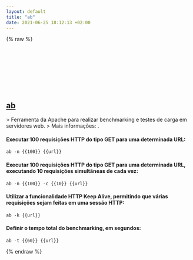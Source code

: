 ```yaml
---
layout: default
title: "ab"
date: 2021-06-25 18:12:13 +02:00
---
```

{% raw %}
<h2 id="ab">
  <a href="/pt_br/common/ab.html">ab</a> <a href="#ab"><svg class="icon">
    <use href="/assets/images/unicode_sprite.svg#link" />
  </svg></a>
</h2>
> Ferramenta da Apache para realizar benchmarking e testes de carga em servidores web.
> Mais informações: <https://httpd.apache.org/docs/current/programs/ab.html>.

#### Executar 100 requisições HTTP do tipo GET para uma determinada URL:
```shell
ab -n {{100}} {{url}}
```
#### Executar 100 requisições HTTP do tipo GET para uma determinada URL, executando 10 requisições simultâneas de cada vez:
```shell
ab -n {{100}} -c {{10}} {{url}}
```
#### Utilizar a funcionalidade HTTP Keep Alive, permitindo que várias requisições sejam feitas em uma sessão HTTP:
```shell
ab -k {{url}}
```
#### Definir o tempo total do benchmarking, em segundos:
```shell
ab -t {{60}} {{url}}
```
{% endraw %}